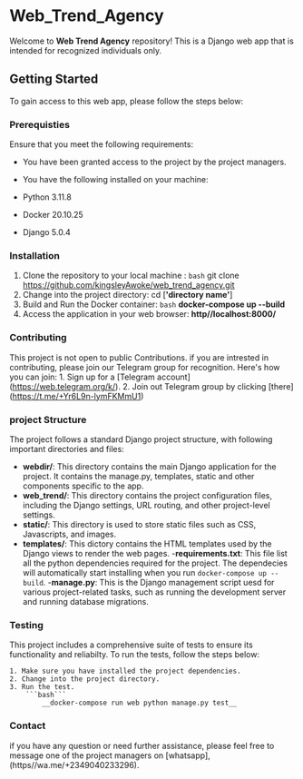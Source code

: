 # Web_Trend_Agency

Welcome to **Web Trend Agency** repository! This is a Django web app that is intended for recognized individuals only.

## Getting Started

To gain access to this web app, please follow the steps below:

### Prerequisties

Ensure that you meet the following requirements:

- You have been granted access to the project by the project managers.
- You have the following installed on your machine:

- Python 3.11.8
- Docker 20.10.25
- Django 5.0.4

### Installation
1. Clone the repository to your local machine :
    ```bash```
        git clone https://github.com/kingsleyAwoke/web_trend_agency.git
2. Change into the project directory:
    cd [__'directory name'__]
3. Build and Run the Docker container:
    ```bash```
         __docker-compose up --build__
4. Access the application in your web browser:
    __http//localhost:8000/__


### Contributing
This project is not open to public Contributions. if you are intrested in contributing, please join our Telegram group for recognition. Here's how you can join:
    1. Sign up for a [Telegram account] (https://web.telegram.org/k/).
    2. Join out Telegram group by clicking [there] (https://t.me/+Yr6L9n-lymFKMmU1)

### project Structure
The project follows a standard Django project structure, with following important directories and files:

- **webdir/**: This directory contains the main Django application for the project. It contains the manage.py, templates, static and other components specific to the app.
- **web_trend/**: This directory contains the project configuration files, including the Django settings, URL routing, and other project-level settings.
- **static/**: This directory is used to store static files such as CSS, Javascripts, and images.
- **templates/**: This dictory contains the HTML templates used by the Django views to render the web pages.
-**requirements.txt**: This file list all the python dependencies required for the project. The dependecies will automatically start installing when you run `docker-compose up --build`.
-**manage.py**: This is the Django management script uesd for various project-related tasks, such as running the development server and running database migrations.

### Testing
This project includes a comprehensive suite of tests to ensure its functionality and reliabilty. To run the tests, follow the steps below:

    1. Make sure you have installed the project dependencies.
    2. Change into the project directory.
    3. Run the test.
        ```bash```
            __docker-compose run web python manage.py test__

### Contact
if you have any question or need further assistance, please feel free to message one of the project managers on [whatsapp], (https//wa.me/+2349040233296).
